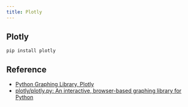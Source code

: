 ```yaml
---
title: Plotly
---
```


## Plotly

```
pip install plotly
```

## Reference
* [Python Graphing Library, Plotly](https://plot.ly/python/)
* [plotly/plotly.py: An interactive, browser-based graphing library for Python](https://github.com/plotly/plotly.py)

